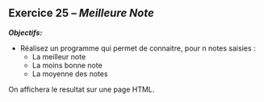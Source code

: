 ## Exercice 25 ***– Meilleure Note***

***Objectifs:***


- Réalisez un programme qui permet de connaitre, pour n notes saisies :
    - La meilleur note
    - La moins bonne note
    - La moyenne des notes

On affichera le resultat sur une page HTML.
